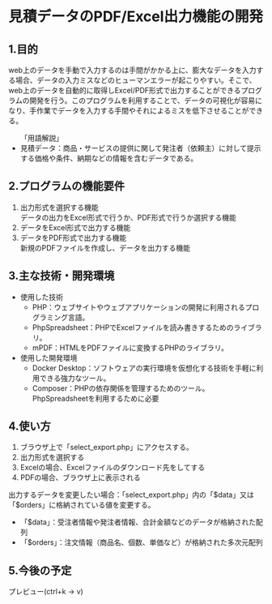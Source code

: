 # 見積データのPDF/Excel出力機能の開発

## 1.目的

web上のデータを手動で入力するのは手間がかかる上に、膨大なデータを入力する場合、データの入力ミスなどのヒューマンエラーが起こりやすい。そこで、web上のデータを自動的に取得しExcel/PDF形式で出力することができるプログラムの開発を行う。このプログラムを利用することで、データの可視化が容易になり、手作業でデータを入力する手間やそれによるミスを低下させることができる。
<ul>
「用語解説」<br>
<li>見積データ：商品・サービスの提供に関して発注者（依頼主）に対して提示する価格や条件、納期などの情報を含むデータである。
</ul>

## 2.プログラムの機能要件
<ol>
<li>出力形式を選択する機能<br>データの出力をExcel形式で行うか、PDF形式で行うか選択する機能
<li>データをExcel形式で出力する機能<br>
<li>データをPDF形式で出力する機能<br>新規のPDFファイルを作成し、データを出力する機能
</ol>

## 3.主な技術・開発環境
<ul>
<li>使用した技術
<ul>
<li>PHP：ウェブサイトやウェブアプリケーションの開発に利用されるプログラミング言語。
<li>PhpSpreadsheet：PHPでExcelファイルを読み書きするためのライブラリ。
<li>mPDF：HTMLをPDFファイルに変換するPHPのライブラリ。
</ul>
<li>使用した開発環境
<ul>
<li>Docker Desktop：ソフトウェアの実行環境を仮想化する技術を手軽に利用できる強力なツール。
<li>Composer：PHPの依存関係を管理するためのツール。PhpSpreadsheetを利用するために必要
</ul>
</ul>

## 4.使い方
<ol>
<li>ブラウザ上で「select_export.php」にアクセスする。
<li>出力形式を選択する
<li>Excelの場合、Excelファイルのダウンロード先をしてする
<li>PDFの場合、ブラウザ上に表示される
</ol>
出力するデータを変更したい場合：「select_export.php」内の「$data」又は「$orders」に格納されている値を変更する。
<ul>
<li>「$data」：受注者情報や発注者情報、合計金額などのデータが格納された配列
<li>「$orders」：注文情報（商品名、個数、単価など）が格納された多次元配列
</ul>

## 5.今後の予定
プレビュー(ctrl+k -> v)